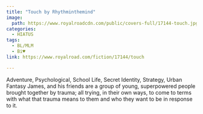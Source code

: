 ```yaml
---
title: "Touch by Rhythminthemind"
image:
  path: https://www.royalroadcdn.com/public/covers-full/17144-touch.jpg
categories:
  - HIATUS
tags:
  - BL/MLM
  - Bi♥
link: https://www.royalroad.com/fiction/17144/touch

---
```

Adventure, Psychological, School Life, Secret Identity, Strategy, Urban Fantasy
James, and his friends are a group of young, superpowered people brought together by trauma; all trying, in their own ways, to come to terms with what that trauma means to them and who they want to be in response to it.